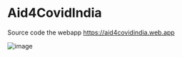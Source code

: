 # Aid4CovidIndia

Source code the webapp https://aid4covidindia.web.app

![image](https://user-images.githubusercontent.com/91345414/148014418-be05b688-925d-41ed-83cf-312782cd1601.png)
